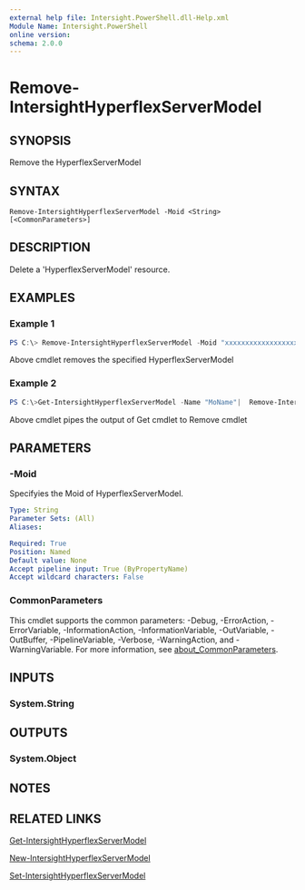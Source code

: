 ```yaml
---
external help file: Intersight.PowerShell.dll-Help.xml
Module Name: Intersight.PowerShell
online version:
schema: 2.0.0
---
```


# Remove-IntersightHyperflexServerModel

## SYNOPSIS
Remove the HyperflexServerModel

## SYNTAX

```
Remove-IntersightHyperflexServerModel -Moid <String> [<CommonParameters>]
```

## DESCRIPTION
Delete a &apos;HyperflexServerModel&apos; resource.

## EXAMPLES

### Example 1
```powershell
PS C:\> Remove-IntersightHyperflexServerModel -Moid "xxxxxxxxxxxxxxxxxxxxxxxxxxx"
```
Above cmdlet removes the specified HyperflexServerModel 

### Example 2
```powershell
PS C:\>Get-IntersightHyperflexServerModel -Name "MoName"|  Remove-IntersightHyperflexServerModel
```
Above cmdlet pipes the output of Get cmdlet to Remove cmdlet

## PARAMETERS

### -Moid
Specifyies the Moid of HyperflexServerModel.

```yaml
Type: String
Parameter Sets: (All)
Aliases:

Required: True
Position: Named
Default value: None
Accept pipeline input: True (ByPropertyName)
Accept wildcard characters: False
```

### CommonParameters
This cmdlet supports the common parameters: -Debug, -ErrorAction, -ErrorVariable, -InformationAction, -InformationVariable, -OutVariable, -OutBuffer, -PipelineVariable, -Verbose, -WarningAction, and -WarningVariable. For more information, see [about_CommonParameters](http://go.microsoft.com/fwlink/?LinkID=113216).

## INPUTS

### System.String

## OUTPUTS

### System.Object
## NOTES

## RELATED LINKS

[Get-IntersightHyperflexServerModel](./Get-IntersightHyperflexServerModel.md)

[New-IntersightHyperflexServerModel](./New-IntersightHyperflexServerModel.md)

[Set-IntersightHyperflexServerModel](./Set-IntersightHyperflexServerModel.md)

